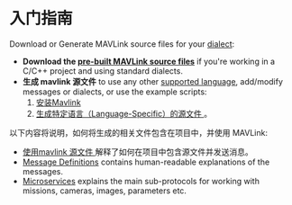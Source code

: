 # 入门指南

Download or Generate MAVLink source files for your [dialect](../messages/index.md#dialects):

- **Download the [pre-built MAVLink source files](../index.md#prebuilt_libraries)** if you're working in a C/C++ project and using standard dialects.
- **生成 mavlink 源文件** to use any other [supported language](../index.md#supported_languages), add/modify messages or dialects, or use the example scripts: 
    1. [安装Mavlink](../getting_started/installation.md)
    2. [生成特定语言（Language-Specific）的源文件 ](../getting_started/generate_libraries.md)。

以下内容将说明，如何将生成的相关文件包含在项目中，并使用 MAVLink:

- [使用mavlink 源文件 ](../getting_started/use_libraries.md)解释了如何在项目中包含源文件并发送消息。
- [Message Definitions](../messages/index.md) contains human-readable explanations of the messages.
- [Microservices](../services/index.md) explains the main sub-protocols for working with missions, cameras, images, parameters etc.